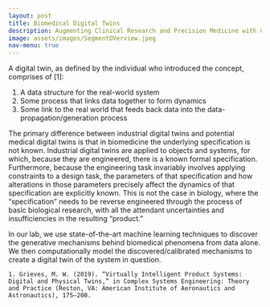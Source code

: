 ```yaml
---
layout: post
title: Biomedical Digital Twins
description: Augmenting Clinical Research and Precision Medicine with Cutting-Edge Technology
image: assets/images/SegmentOVerview.jpeg
nav-menu: true
---
```


A digital twin, as defined by the individual who introduced the concept, comprises of [1]:

1) A data structure for the real-world system
2) Some process that links data together to form dynamics
3) Some link to the real world that feeds back data into the data-propagation/generation process

The primary difference between industrial digital twins and potential medical digital twins is that in biomedicine the underlying specification is not known. Industrial digital twins are applied to objects and systems, for which, because they are engineered, there is a known formal specification. Furthermore, because the engineering task invariably involves applying constraints to a design task, the parameters of that specification and how alterations in those parameters precisely affect the dynamics of that specification are explicitly known. This is not the case in biology, where the “specification” needs to be reverse engineered through the process of basic biological research, with all the attendant uncertainties and insufficiencies in the resulting “product.”

In our lab, we use state-of-the-art machine learning techniques to discover the generative mechanisms behind biomedical phenomena from data alone.  We then computationally model the discovered/calibrated mechanisms to create a digital twin of the system in question.

    1. Grieves, M. W. (2019). “Virtually Intelligent Product Systems: Digital and Physical Twins,” in Complex Systems Engineering: Theory and Practice (Reston, VA: American Institute of Aeronautics and Astronautics), 175–200.
